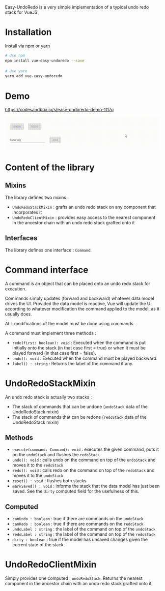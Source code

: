 Easy-UndoRedo is a very simple implementation of a typical undo redo stack for VueJS.

# Installation

Install via [npm](https://npmjs.com) or [yarn](https://yarnpkg.com)

```bash
# Use npm
npm install vue-easy-undoredo --save

# Use yarn
yarn add vue-easy-undoredo
```

# Demo

https://codesandbox.io/s/easy-undoredo-demo-1t17q

![demo](img/demo.gif)

# Content of the library

## Mixins

The library defines two mixins :

 * `UndoRedoStackMixin` : grafts an undo redo stack on any component that incorporates it
 * `UndoRedoClientMixin` : provides easy access to the nearest component in the ancestor chain with an undo redo stack grafted onto it 
 
## Interfaces
 The library defines one interface : `Command`.
 
# Command interface
 
 A command is an object that can be placed onto an undo redo stack for execution.
 
 Commands simply updates (forward and backward) whatever data model drives the UI. Provided the data model is reactive, Vue will update the UI according to whatever modification the command applied to the model, as it usually does.
 
 ALL modifications of the model must be done using commands.
 
 A command must implement three methods :
  * `redo(first: boolean): void` : Executed when the command is put initially onto the stack (in that case first = true) or when it must be played forward (in that case first = false).
  * `undo(): void` : Executed when the command must be played backward.
  * `label() : string` : Returns the label of the command if any.
 
# UndoRedoStackMixin
 
 An undo redo stack is actually two stacks :
  * The stack of commands that can be undone (`undoStack` data of the UndoRedoStack mixin)
  * The stack of commands that can be redone (`redoStack` data of the UndoRedoStack mixin)
   
## Methods
 
  * `execute(command: Command): void` : executes the given command, puts it on the `undoStack` and flushes the `redoStack`
  * `undo(): void` : calls undo on the command on top of the `undoStack` and moves it to the `redoStack`
  * `redo(): void` : calls redo on the command on top of the `redoStack` and moves it to the `undoStack`
  * `reset() : void` : flushes both stacks
  * `markSaved() : void` : informs the stack that the data model has just been saved. See the `dirty` computed field for the usefulness of this.
  
## Computed

 * `canUndo : boolean` : true if there are commands on the `undoStack`
 * `canRedo : boolean` : true if there are commands on the `redoStack`
 * `undoLabel : string` : the label of the command on top of the `undoStack`
 * `redoLabel : string` : the label of the command on top of the `redoStack`
 * `dirty : boolean` : true if the model has unsaved changes given the current state of the stack
 
# UndoRedoClientMixin
 
 Simply provides one computed : `undoRedoStack`. Returns the nearest component in the ancestor chain with an undo redo stack grafted onto it.
 
 
 
 
 
 
 
 
 
 
 
 
 
 
 
 
 
 
 
 
 
 
 
 
 
 